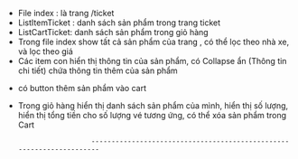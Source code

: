 - File index : là trang /ticket
- ListItemTicket : danh sách sản phẩm trong trang ticket
- ListCartTicket: danh sách sản phẩm trong giỏ hàng
- Trong file index show tất cả sản phẩm của trang , có thể lọc theo nhà xe, và lọc theo giá
- Các item con hiển thị thông tin của sản phẩm, có Collapse ẩn (Thông tin chi tiết) chứa thông tin thêm của sản phẩm

* có button thêm sản phẩm vào cart

- Trong giỏ hàng hiển thị danh sách sản phẩm của mình, hiển thị số lượng, hiển thị tổng tiền cho số lượng vé tương ứng, có thể xóa sản phẩm trong Cart

                        ---------------------------------------------------------------------
